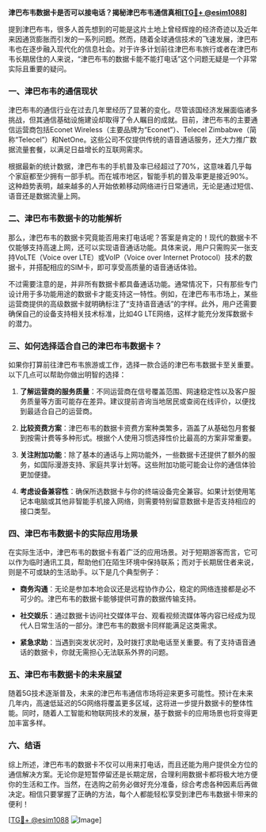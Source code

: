 **津巴布韦数据卡是否可以接电话？揭秘津巴布韦通信真相[[TG💪+ @esim1088](https://t.me/s/esim1088)]**

提到津巴布韦，很多人首先想到的可能是这片土地上曾经辉煌的经济奇迹以及近年来因通货膨胀而引发的一系列问题。然而，随着全球通信技术的飞速发展，津巴布韦也在逐步融入现代化的信息社会。对于许多计划前往津巴布韦旅行或者在津巴布韦长期居住的人来说，“津巴布韦的数据卡能不能打电话”这个问题无疑是一个非常实际且重要的疑问。

### 一、津巴布韦的通信现状

津巴布韦的通信行业在过去几年里经历了显著的变化。尽管该国经济发展面临诸多挑战，但其通信基础设施建设却取得了令人瞩目的成就。目前，津巴布韦的主要通信运营商包括Econet Wireless（主要品牌为“Econet”）、Telecel Zimbabwe（简称“Telecel”）和NetOne。这些公司不仅提供传统的语音通话服务，还大力推广数据流量套餐，以满足日益增长的互联网需求。

根据最新的统计数据，津巴布韦的手机普及率已经超过了70%，这意味着几乎每个家庭都至少拥有一部手机。而在城市地区，智能手机的普及率更是接近90%。这种趋势表明，越来越多的人开始依赖移动网络进行日常通讯，无论是通过短信、语音还是数据流量上网。

### 二、津巴布韦数据卡的功能解析

那么，津巴布韦的数据卡究竟能否用来打电话呢？答案是肯定的！现代的数据卡不仅能够支持高速上网，还可以实现语音通话功能。具体来说，用户只需购买一张支持VoLTE（Voice over LTE）或VoIP（Voice over Internet Protocol）技术的数据卡，并搭配相应的SIM卡，即可享受高质量的语音通话体验。

不过需要注意的是，并非所有数据卡都具备通话功能。通常情况下，只有那些专门设计用于多功能用途的数据卡才能支持这一特性。例如，在津巴布韦市场上，某些运营商提供的高级数据卡就明确标注了“支持语音通话”的字样。此外，用户还需要确保自己的设备支持相关技术标准，比如4G LTE网络，这样才能充分发挥数据卡的潜力。

### 三、如何选择适合自己的津巴布韦数据卡？

如果你打算前往津巴布韦旅游或工作，选择一款合适的津巴布韦数据卡至关重要。以下几点可以帮助你做出明智的选择：

1. **了解运营商的服务质量**：不同运营商在信号覆盖范围、网速稳定性以及客户服务质量等方面可能存在差异。建议提前咨询当地居民或查阅在线评价，以便找到最适合自己的运营商。

2. **比较资费方案**：津巴布韦的数据卡资费方案种类繁多，涵盖了从基础包月套餐到按需计费等多种形式。根据个人使用习惯选择性价比最高的方案非常重要。

3. **关注附加功能**：除了基本的通话与上网功能外，一些数据卡还提供了额外的服务，如国际漫游支持、家庭共享计划等。这些附加功能可能会让你的通信体验更加便捷。

4. **考虑设备兼容性**：确保所选数据卡与你的终端设备完全兼容。如果计划使用笔记本电脑或其他非智能手机接入网络，则需要特别留意数据卡是否支持相应的接口类型。

### 四、津巴布韦数据卡的实际应用场景

在实际生活中，津巴布韦的数据卡有着广泛的应用场景。对于短期游客而言，它可以作为临时通讯工具，帮助他们在陌生环境中保持联系；而对于长期居住者来说，则是不可或缺的生活助手。以下是几个典型例子：

- **商务沟通**：无论是参加本地会议还是远程协作办公，稳定的网络连接都是必不可少的。津巴布韦的数据卡能够提供可靠的数据传输支持。
  
- **社交娱乐**：通过数据卡访问社交媒体平台、观看视频流媒体等内容已经成为现代人日常生活的一部分。津巴布韦的数据卡同样能满足这类需求。

- **紧急求助**：当遇到突发状况时，及时拨打求助电话至关重要。有了支持语音通话的数据卡，你就无需担心无法联系外界的问题。

### 五、津巴布韦数据卡的未来展望

随着5G技术逐渐普及，未来的津巴布韦通信市场将迎来更多可能性。预计在未来几年内，高速低延迟的5G网络将覆盖更多区域，这将进一步提升数据卡的整体性能。同时，随着人工智能和物联网技术的发展，基于数据卡的应用场景也将变得更加丰富多样。

### 六、结语

综上所述，津巴布韦的数据卡不仅可以用来打电话，而且还能为用户提供全方位的通信解决方案。无论你是短暂停留还是长期定居，合理利用数据卡都将极大地方便你的生活和工作。当然，在选购之前务必做好充分准备，综合考虑各种因素后再做决定。相信只要掌握了正确的方法，每个人都能轻松享受到津巴布韦数据卡带来的便利！

[[TG💪+ @esim1088](https://t.me/s/esim1088) ![Image](https://i.postimg.cc/4NQfJmqS/Snipaste-2025-05-13-00-14-12.png)]